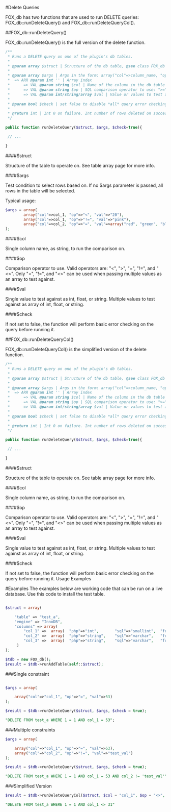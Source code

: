 #Delete Queries

FOX_db has two functions that are used to run DELETE queries: FOX_db::runDeleteQuery() and FOX_db::runDeleteQueryCol().

##FOX_db::runDeleteQuery()

FOX_db::runDeleteQuery() is the full version of the delete function.

```php
/**
 * Runs a DELETE query on one of the plugin's db tables.
 *
 * @param array $struct | Structure of the db table, @see class FOX_db header for examples
 *
 * @param array $args | Args in the form: array("col"=>column_name, "op" => "<, >, =, !=", "val" => "int | string | array()")
 *	=> ARR @param int '' | Array index
 *	    => VAL @param string $col | Name of the column in the db table this key describes
 *	    => VAL @param string $op | SQL comparison operator to use: ">=" | "<=" | ">" | "<" | "=" | "!=" | "<>"
 *	    => VAL @param int/string/array $val | Value or values to test against. Single value as int/string. Multiple values as array.
 *
 * @param bool $check | set false to disable *all* query error checking.
 *
 * @return int | Int 0 on failure. Int number of rows deleted on success.
 */

public function runDeleteQuery($struct, $args, $check=true){

 // ...

}
```

####$struct

Structure of the table to operate on. See table array page for more info.

####$args

Test condition to select rows based on. If no $args parameter is passed, all rows in the table will be selected. 

Typical usage:

```php
$args = array(
		array("col"=>col_1, "op"=>"<", "val"=>"20"),
		array("col"=>col_1, "op"=>"!=", "val"=>"pink"),
		array("col"=>col_2, "op"=>"=", "val"=>array("red", "green", "blue")
);
```

####$col

Single column name, as string, to run the comparison on.


####$op

Comparison operator to use. Valid operators are: "<", ">", "=", "!=", and "<>". Only "=", "!=", and "<>" can be used when passing multiple values as an array to test against.


####$val

Single value to test against as int, float, or string. Multiple values to test against as array of int, float, or string.

####$check

If not set to false, the function will perform basic error checking on the query before running it.


##FOX_db::runDeleteQueryCol()

FOX_db::runDeleteQueryCol() is the simplified version of the delete function.

```php
/**
 * Runs a DELETE query on one of the plugin's db tables.
 *
 * @param array $struct | Structure of the db table, @see class FOX_db header for examples
 *
 * @param array $args | Args in the form: array("col"=>column_name, "op" => "<, >, =, !=", "val" => "int | string | array()")
 *	=> ARR @param int '' | Array index
 *	    => VAL @param string $col | Name of the column in the db table this key describes
 *	    => VAL @param string $op | SQL comparison operator to use: ">=" | "<=" | ">" | "<" | "=" | "!=" | "<>"
 *	    => VAL @param int/string/array $val | Value or values to test against. Single value as int/string. Multiple values as array.
 *
 * @param bool $check | set false to disable *all* query error checking.
 *
 * @return int | Int 0 on failure. Int number of rows deleted on success.
 */

public function runDeleteQuery($struct, $args, $check=true){

 // ...

}
```

####$struct

Structure of the table to operate on. See table array page for more info.

####$col

Single column name, as string, to run the comparison on.

####$op

Comparison operator to use. Valid operators are: "<", ">", "=", "!=", and "<>". Only "=", "!=", and "<>" can be used when passing multiple values as an array to test against.

####$val

Single value to test against as int, float, or string. Multiple values to test against as array of int, float, or string.

####$check

If not set to false, the function will perform basic error checking on the query before running it.
Usage Examples

#Examples
The examples below are working code that can be run on a live database. Use this code to install the test table.

```php

$struct = array(

	"table" => "test_a",
	"engine" => "InnoDB",
	"columns" => array(
	    "col_1" =>	array(	"php"=>"int",	    "sql"=>"smallint",	"format"=>"%d", "width"=>6,	"flags"=>null, "auto_inc"=>false, "default"=>null,  "index"=>false),
	    "col_2" =>	array(	"php"=>"string",    "sql"=>"varchar",	"format"=>"%s", "width"=>250,	"flags"=>null, "auto_inc"=>false, "default"=>null,  "index"=>false),
	    "col_3" =>	array(	"php"=>"string",    "sql"=>"varchar",	"format"=>"%s", "width"=>250,	"flags"=>null, "auto_inc"=>false, "default"=>null,  "index"=>false)
	 )
);

$tdb = new FOX_db();
$result = $tdb->runAddTable(self::$struct);
```

###Single constraint

```php

$args = array(

	array("col"=>"col_1", "op"=>"=", "val"=>53)
);

$result = $tdb->runDeleteQuery($struct, $args, $check = true);
```
```sql
"DELETE FROM test_a WHERE 1 = 1 AND col_1 = 53";
```

###Multiple constraints

```php
$args = array(

	array("col"=>"col_1", "op"=>"=", "val"=>53),
	array("col"=>"col_2", "op"=>"!=", "val"=>"test_val")
);

$result = $tdb->runDeleteQuery($struct, $args, $check = true);
```

```sql
"DELETE FROM test_a WHERE 1 = 1 AND col_1 = 53 AND col_2 != 'test_val'"
```

###Simplified Version

```php
$result = $tdb->runDeleteQueryCol($struct, $col = "col_1", $op = "<>", $val = 31, $check = true);
```

```sql
"DELETE FROM test_a WHERE 1 = 1 AND col_1 <> 31"
```

